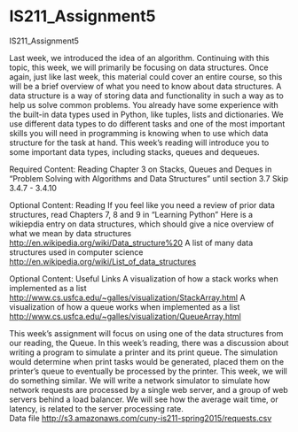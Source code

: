 # IS211_Assignment5
IS211_Assignment5

Last week, we introduced the idea of an algorithm. Continuing with this topic, this week, we will primarily be focusing on data structures. Once again, just like last week, this material could cover an entire course, so this will be a brief overview of what you need to know about data structures.  A data structure is a way of storing data and functionality in such a way as to help us solve common problems. You already have some experience with the built-in data types used in Python, like tuples, lists and dictionaries. We use different data types to do different tasks and one of the most important skills you will need in programming is knowing when to use which data structure for the task at hand. This week’s reading will introduce you to some important data types, including stacks, queues and dequeues.

Required Content: Reading
Chapter 3 on Stacks, Queues and Deques in “Problem Solving with Algorithms and Data Structures” until section 3.7 Skip 3.4.7 - 3.4.10

Optional Content: Reading
If you feel like you need a review of prior data structures, read Chapters 7, 8 and 9 in “Learning Python”
Here is a wikiepdia entry on data structures, which should give a nice overview of what we mean by data structures
http://en.wikipedia.org/wiki/Data_structure%20
A list of many data structures used in computer science
http://en.wikipedia.org/wiki/List_of_data_structures

Optional Content: Useful Links
A visualization of how a stack works when implemented as a list
http://www.cs.usfca.edu/~galles/visualization/StackArray.html
A visualization of how a queue works when implemented as a list
http://www.cs.usfca.edu/~galles/visualization/QueueArray.html


This week’s assignment will focus on using one of the data structures from our reading, the Queue. In this week’s reading, there was a discussion about writing a program to simulate a printer and its print queue. The simulation would determine when print tasks would be generated, placed them on the printer’s queue to eventually be processed by the printer.
This week, we will do something similar. We will write a network simulator to simulate how network requests are processed by a single web server, and a group of web servers behind a load balancer.
We will see how the average wait time, or latency, is related to the server processing rate.  
Data file
http://s3.amazonaws.com/cuny-is211-spring2015/requests.csv
